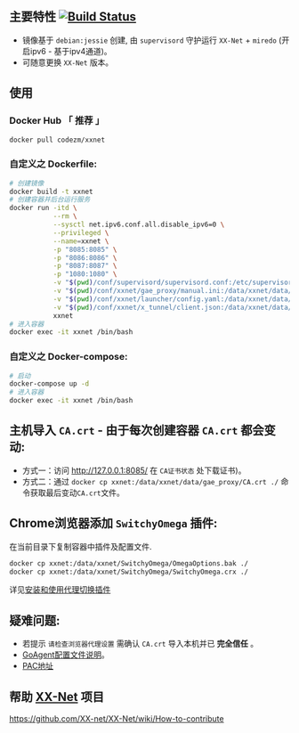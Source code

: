 ## 主要特性 [![Build Status](https://travis-ci.org/codezm/Docker-XX-Net.svg?branch=master)](https://travis-ci.org/codezm/Docker-XX-Net)
- 镜像基于 `debian:jessie` 创建, 由 `supervisord` 守护运行 `XX-Net` + `miredo` (开启ipv6 - 基于ipv4通道)。
- 可随意更换 `XX-Net` 版本。

## 使用
### Docker Hub 「 推荐 」
```bash
docker pull codezm/xxnet
```

### 自定义之 Dockerfile:
```bash
# 创建镜像
docker build -t xxnet
# 创建容器并后台运行服务
docker run -itd \
           --rm \
           --sysctl net.ipv6.conf.all.disable_ipv6=0 \
           --privileged \
           --name=xxnet \
           -p "8085:8085" \
           -p "8086:8086" \
           -p "8087:8087" \
           -p "1080:1080" \
           -v "$(pwd)/conf/supervisord/supervisord.conf:/etc/supervisord.conf" \
           -v "$(pwd)/conf/xxnet/gae_proxy/manual.ini:/data/xxnet/data/gae_proxy/manual.ini" \
           -v "$(pwd)/conf/xxnet/launcher/config.yaml:/data/xxnet/data/launcher/config.yaml" \
           -v "$(pwd)/conf/xxnet/x_tunnel/client.json:/data/xxnet/data/x_tunnel/client.json" \
           xxnet
# 进入容器
docker exec -it xxnet /bin/bash
```

### 自定义之 Docker-compose:
```bash
# 启动
docker-compose up -d
# 进入容器
docker exec -it xxnet /bin/bash
```

## 主机导入 `CA.crt` - 由于每次创建容器 `CA.crt` 都会变动:
- 方式一：访问 http://127.0.0.1:8085/ 在 `CA证书状态` 处下载证书)。
- 方式二：通过 `docker cp xxnet:/data/xxnet/data/gae_proxy/CA.crt ./` 命令获取最后变动`CA.crt`文件。
## Chrome浏览器添加 `SwitchyOmega` 插件:
在当前目录下复制容器中插件及配置文件.
```bash
docker cp xxnet:/data/xxnet/SwitchyOmega/OmegaOptions.bak ./
docker cp xxnet:/data/xxnet/SwitchyOmega/SwitchyOmega.crx ./
```
详见[安装和使用代理切换插件](https://github.com/XX-net/XX-Net/wiki/%E4%BD%BF%E7%94%A8Chrome%E6%B5%8F%E8%A7%88%E5%99%A8#%E6%96%B9%E6%A1%88%E4%BA%8C%E5%AE%89%E8%A3%85%E5%92%8C%E4%BD%BF%E7%94%A8%E4%BB%A3%E7%90%86%E5%88%87%E6%8D%A2%E6%8F%92%E4%BB%B6)

## 疑难问题:
- 若提示 `请检查浏览器代理设置` 需确认 `CA.crt` 导入本机并已 **完全信任** 。
- [GoAgent配置文件说明](https://github.com/XX-net/XX-Net/wiki/GoAgent-Config-file)。
- [PAC地址](http://127.0.0.1:8086/proxy.pac)

## 帮助 [XX-Net](https://github.com/XX-net/XX-Net) 项目
https://github.com/XX-net/XX-Net/wiki/How-to-contribute
